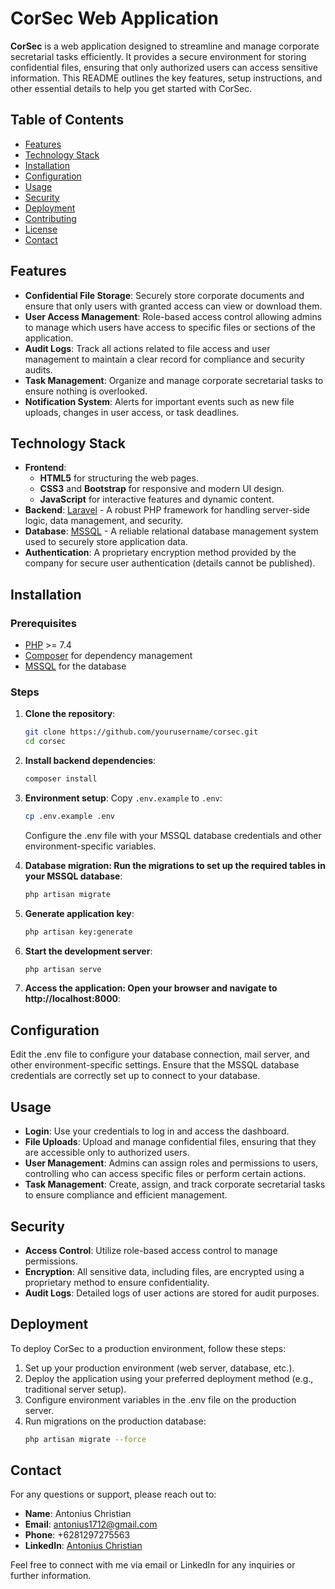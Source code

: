 # CorSec Web Application

**CorSec** is a web application designed to streamline and manage corporate secretarial tasks efficiently. It provides a secure environment for storing confidential files, ensuring that only authorized users can access sensitive information. This README outlines the key features, setup instructions, and other essential details to help you get started with CorSec.

## Table of Contents
- [Features](#features)
- [Technology Stack](#technology-stack)
- [Installation](#installation)
- [Configuration](#configuration)
- [Usage](#usage)
- [Security](#security)
- [Deployment](#deployment)
- [Contributing](#contributing)
- [License](#license)
- [Contact](#contact)

## Features
- **Confidential File Storage**: Securely store corporate documents and ensure that only users with granted access can view or download them.
- **User Access Management**: Role-based access control allowing admins to manage which users have access to specific files or sections of the application.
- **Audit Logs**: Track all actions related to file access and user management to maintain a clear record for compliance and security audits.
- **Task Management**: Organize and manage corporate secretarial tasks to ensure nothing is overlooked.
- **Notification System**: Alerts for important events such as new file uploads, changes in user access, or task deadlines.

## Technology Stack
- **Frontend**: 
  - **HTML5** for structuring the web pages.
  - **CSS3** and **Bootstrap** for responsive and modern UI design.
  - **JavaScript** for interactive features and dynamic content.
- **Backend**: [Laravel](https://laravel.com/) - A robust PHP framework for handling server-side logic, data management, and security.
- **Database**: [MSSQL](https://www.microsoft.com/en-us/sql-server/sql-server-downloads) - A reliable relational database management system used to securely store application data.
- **Authentication**: A proprietary encryption method provided by the company for secure user authentication (details cannot be published).

## Installation

### Prerequisites
- [PHP](https://www.php.net/) >= 7.4
- [Composer](https://getcomposer.org/) for dependency management
- [MSSQL](https://www.microsoft.com/en-us/sql-server/sql-server-downloads) for the database

### Steps
1. **Clone the repository**:
   ```bash
   git clone https://github.com/yourusername/corsec.git
   cd corsec
   ```
2. **Install backend dependencies**:
   ```bash
   composer install
   ```
3. **Environment setup**:
   Copy `.env.example` to `.env`:
   ```bash
   cp .env.example .env
   ```
   Configure the .env file with your MSSQL database credentials and other environment-specific variables.

4. **Database migration: Run the migrations to set up the required tables in your MSSQL database**:
   ```bash
   php artisan migrate
   ```
5. **Generate application key**:
   ```bash
   php artisan key:generate
   ```
6. **Start the development server**:
   ```bash
   php artisan serve
   ```
7. **Access the application: Open your browser and navigate to http://localhost:8000**:

## Configuration

Edit the .env file to configure your database connection, mail server, and other environment-specific settings. Ensure that the MSSQL database credentials are correctly set up to connect to your database.

## Usage

- **Login**: Use your credentials to log in and access the dashboard.
- **File Uploads**: Upload and manage confidential files, ensuring that they are accessible only to authorized users.
- **User Management**: Admins can assign roles and permissions to users, controlling who can access specific files or perform certain actions.
- **Task Management**: Create, assign, and track corporate secretarial tasks to ensure compliance and efficient management.

## Security

- **Access Control**: Utilize role-based access control to manage permissions.
- **Encryption**: All sensitive data, including files, are encrypted using a proprietary method to ensure confidentiality.
- **Audit Logs**: Detailed logs of user actions are stored for audit purposes.


## Deployment

To deploy CorSec to a production environment, follow these steps:
1. Set up your production environment (web server, database, etc.).
2. Deploy the application using your preferred deployment method (e.g., traditional server setup).
3. Configure environment variables in the .env file on the production server.
4. Run migrations on the production database:
   ```bash
   php artisan migrate --force
   ```

## Contact

For any questions or support, please reach out to:

- **Name**: Antonius Christian
- **Email**: antonius1712@gmail.com
- **Phone**: +6281297275563
- **LinkedIn**: [Antonius Christian](https://www.linkedin.com/in/antonius-christian/)

Feel free to connect with me via email or LinkedIn for any inquiries or further information.
